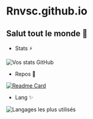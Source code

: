 # Rnvsc.github.io
## Salut tout le monde 👋

- Stats ⚡

![Vos stats GitHub](https://github-readme-stats.vercel.app/api?username=CathalinaRanaivoarison&bg_color=30,e96443,904e95&title_color=fff&text_color=fff&show_icons=true&icon_color=ffff)

- Repos 🔭

[![Readme Card](https://github-readme-stats.vercel.app/api/pin/?username=CathalinaRanaivoarison&repo=CathalinaRanaivoarison.github.io&show_owner=true&theme=cobalt)](https://github.com/CathalinaRanaivoarison/CathalinaRanaivoarison.github.io)

- Lang ✨

![Langages les plus utilisés](https://github-readme-stats.vercel.app/api/top-langs/?username=CathalinaRanaivoarison&langs_count=10&theme=tokyonight)
